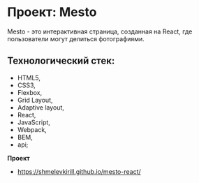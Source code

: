 # Проект: Mesto

Mesto - это интерактивная страница, созданная на React, где пользователи могут делиться фотографиями. 

## Технологический стек:
* HTML5, 
* CSS3, 
* Flexbox, 
* Grid Layout,
* Adaptive layout,
* React,
* JavaScript, 
* Webpack, 
* BEM,
* api;

**Проект**

* https://shmelevkirill.github.io/mesto-react/
